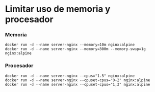 # Limitar uso de memoria y procesador

### Memoria

```
docker run -d --name server-nginx --memory=10m nginx:alpine
docker run -d --name server-nginx --memory=300m --memory-swap=1g nginx:alpine
```

### Procesador

```
docker run -d --name server-nginx --cpus="1.5" nginx:alpine
docker run -d --name server-nginx --cpuset-cpus="0-2" nginx:alpine
docker run -d --name server-nginx --cpuset-cpus="1,3" nginx:alpine
```

